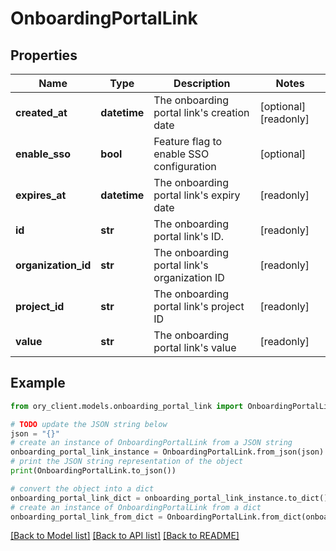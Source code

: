 # OnboardingPortalLink


## Properties

Name | Type | Description | Notes
------------ | ------------- | ------------- | -------------
**created_at** | **datetime** | The onboarding portal link&#39;s creation date | [optional] [readonly] 
**enable_sso** | **bool** | Feature flag to enable SSO configuration | [optional] 
**expires_at** | **datetime** | The onboarding portal link&#39;s expiry date | [readonly] 
**id** | **str** | The onboarding portal link&#39;s ID. | [readonly] 
**organization_id** | **str** | The onboarding portal link&#39;s organization ID | [readonly] 
**project_id** | **str** | The onboarding portal link&#39;s project ID | [readonly] 
**value** | **str** | The onboarding portal link&#39;s value | [readonly] 

## Example

```python
from ory_client.models.onboarding_portal_link import OnboardingPortalLink

# TODO update the JSON string below
json = "{}"
# create an instance of OnboardingPortalLink from a JSON string
onboarding_portal_link_instance = OnboardingPortalLink.from_json(json)
# print the JSON string representation of the object
print(OnboardingPortalLink.to_json())

# convert the object into a dict
onboarding_portal_link_dict = onboarding_portal_link_instance.to_dict()
# create an instance of OnboardingPortalLink from a dict
onboarding_portal_link_from_dict = OnboardingPortalLink.from_dict(onboarding_portal_link_dict)
```
[[Back to Model list]](../README.md#documentation-for-models) [[Back to API list]](../README.md#documentation-for-api-endpoints) [[Back to README]](../README.md)


